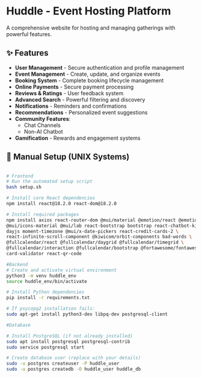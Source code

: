 # Huddle - Event Hosting Platform

A comprehensive website for hosting and managing gatherings with powerful features.

## ✨ Features

- **User Management** - Secure authentication and profile management
- **Event Management** - Create, update, and organize events
- **Booking System** - Complete booking lifecycle management
- **Online Payments** - Secure payment processing
- **Reviews & Ratings** - User feedback system
- **Advanced Search** - Powerful filtering and discovery
- **Notifications** - Reminders and confirmations
- **Recommendations** - Personalized event suggestions
- **Community Features**:
  - Chat Channels
  - Non-AI Chatbot
- **Gamification** - Rewards and engagement systems

## 🚀 Manual Setup (UNIX Systems)

```bash

# Frontend
# Run the automated setup script
bash setup.sh

# Install core React dependencies
npm install react@18.2.0 react-dom@18.2.0

# Install required packages
npm install axios react-router-dom @mui/material @emotion/react @emotion/styled \
@mui/icons-material @mui/lab react-bootstrap bootstrap react-chatbot-kit \
dayjs moment-timezone @mui/x-date-pickers react-credit-cards-2 \
react-infinite-scroll-component @kiwicom/orbit-components bad-words \
@fullcalendar/react @fullcalendar/daygrid @fullcalendar/timegrid \
@fullcalendar/interaction @fullcalendar/bootstrap @fortawesome/fontawesome-free \
card-validator react-qr-code

#Backend
# Create and activate virtual environment
python3 -m venv huddle_env
source huddle_env/bin/activate

# Install Python dependencies
pip install -r requirements.txt

# If psycopg2 installation fails:
sudo apt-get install python3-dev libpq-dev postgresql-client

#Database

# Install PostgreSQL (if not already installed)
sudo apt install postgresql postgresql-contrib
sudo service postgresql start

# Create database user (replace with your details)
sudo -u postgres createuser -P huddle_user
sudo -u postgres createdb -O huddle_user huddle_db
